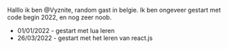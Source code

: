 Halllo ik ben @Vyznite, random gast in belgie.
Ik ben ongeveer gestart met code begin 2022, en nog zeer noob.

- 01/01/2022 - gestart met lua leren
- 26/03/2022 - gestart met het leren van react.js

